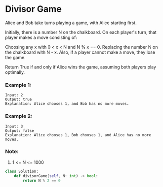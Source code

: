 # Divisor Game

Alice and Bob take turns playing a game, with Alice starting first.

Initially, there is a number N on the chalkboard.  On each player's turn, that player makes a move consisting of:

Choosing any x with 0 < x < N and N % x == 0.
Replacing the number N on the chalkboard with N - x.
Also, if a player cannot make a move, they lose the game.

Return True if and only if Alice wins the game, assuming both players play optimally.



### Example 1:
```
Input: 2
Output: true
Explanation: Alice chooses 1, and Bob has no more moves.
```

### Example 2:

```
Input: 3
Output: false
Explanation: Alice chooses 1, Bob chooses 1, and Alice has no more moves.
```

### Note:

1. 1 <= N <= 1000


```python
class Solution:
    def divisorGame(self, N: int) -> bool:
        return N % 2 == 0
```

